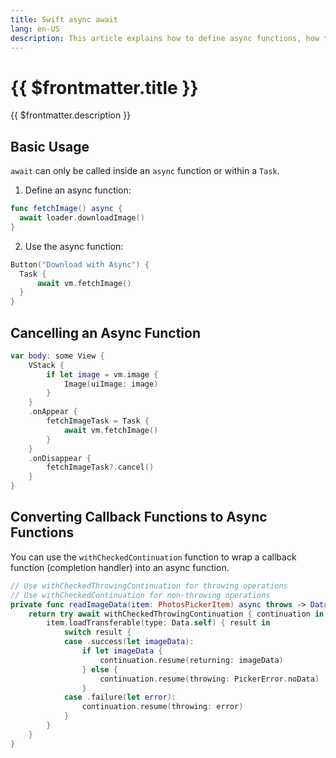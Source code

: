 ```yaml
---
title: Swift async await
lang: en-US
description: This article explains how to define async functions, how to call them, and how to convert callback functions into async functions when writing apps in Swift.
---
```


# {{ $frontmatter.title }}

{{ $frontmatter.description }}

## Basic Usage

`await` can only be called inside an `async` function or within a `Task`.

1. Define an async function:
```swift
func fetchImage() async {
  await loader.downloadImage()
}
```

2. Use the async function:
```swift
Button("Download with Async") {
  Task {
      await vm.fetchImage()
  }
}
```

## Cancelling an Async Function

```swift
var body: some View {
    VStack {
        if let image = vm.image {
            Image(uiImage: image)
        }
    }
    .onAppear {
        fetchImageTask = Task {
            await vm.fetchImage()
        }
    }
    .onDisappear {
        fetchImageTask?.cancel()
    }
}
```

## Converting Callback Functions to Async Functions

You can use the `withCheckedContinuation` function to wrap a callback function (completion handler) into an async function.

```swift
// Use withCheckedThrowingContinuation for throwing operations
// Use withCheckedContinuation for non-throwing operations
private func readImageData(item: PhotosPickerItem) async throws -> Data {
    return try await withCheckedThrowingContinuation { continuation in
        item.loadTransferable(type: Data.self) { result in
            switch result {
            case .success(let imageData):
                if let imageData {
                    continuation.resume(returning: imageData)
                } else {
                    continuation.resume(throwing: PickerError.noData)
                }
            case .failure(let error):
                continuation.resume(throwing: error)
            }
        }
    }
}
```

